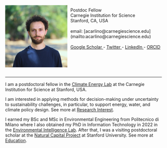 <img style="float: left; padding: 10px 10px 0px 0px;" src="ACarlino.jpeg" height="200" alt="photo"/>

<br>
Postdoc Fellow 
<br>
Carnegie Institution for Science
<br>
Stanford, CA, USA <br>
<br>
email: [acarlino@carnegiescience.edu](mailto:acarlino@carnegiescience.edu) <br>
<br>
<a href="https://scholar.google.com/citations?user=-8pdFX0AAAAJ&hl=en"> Google Scholar </a>  -
<a href="www.twitter.com/AngeloCarlino3"> Twitter </a> -
<a href="https://www.linkedin.com/in/angelo-carlino-570051170/"> LinkedIn </a> -
<a href="https://orcid.org/0000-0002-8403-9070"> ORCID </a>

<br clear="left"/>

<br>

<hr>

I am a postdoctoral fellow in the <a href="https://climateenergylab.org/">Climate Energy Lab</a> at the Carnegie Institution for Science at Stanford, USA. 
<br>

I am interested in applying methods for decision-making under uncertainty to sustainability challenges, in particular, to support energy, water, and climate policy design. See more at <a href="https://github.com/angelo-carlino/angelo-carlino.github.io/blob/master/Research.html"> Research Interest</a>.
<br>

I earned my BSc and MSc in Environmental Engineering from Politecnico di Milano where I also obtained my PhD in Information Technology in 2022 in the <a href="https://www.ei.deib.polimi.it/"> Environmental Intelligence Lab</a>. 
After that, I was a visiting postdoctoral scholar at the <a href="https://naturalcapitalproject.stanford.edu/"> Natural Capital Project</a> at Stanford University. See more at <a href="https://github.com/angelo-carlino/angelo-carlino.github.io/blob/master/Education.html"> Education</a>.
